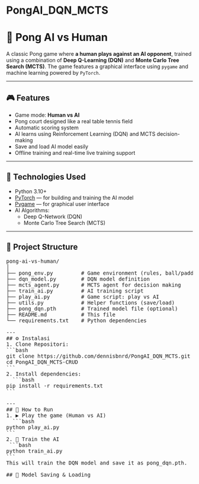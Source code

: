 # PongAI_DQN_MCTS

# 🏓 Pong AI vs Human

A classic Pong game where **a human plays against an AI opponent**, trained using a combination of **Deep Q-Learning (DQN)** and **Monte Carlo Tree Search (MCTS)**. The game features a graphical interface using `pygame` and machine learning powered by `PyTorch`.

---

## 🎮 Features

- Game mode: **Human vs AI**
- Pong court designed like a real table tennis field
- Automatic scoring system
- AI learns using Reinforcement Learning (DQN) and MCTS decision-making
- Save and load AI model easily
- Offline training and real-time live training support

---

## 🧠 Technologies Used

- Python 3.10+
- [PyTorch](https://pytorch.org/) — for building and training the AI model
- [Pygame](https://www.pygame.org/) — for graphical user interface
- AI Algorithms:
  - Deep Q-Network (DQN)
  - Monte Carlo Tree Search (MCTS)

---

## 📁 Project Structure
<pre>
pong-ai-vs-human/
│
├── pong_env.py         # Game environment (rules, ball/paddle movement)
├── dqn_model.py        # DQN model definition
├── mcts_agent.py       # MCTS agent for decision making
├── train_ai.py         # AI training script
├── play_ai.py          # Game script: play vs AI
├── utils.py            # Helper functions (save/load)
├── pong_dqn.pth        # Trained model file (optional)
├── README.md           # This file
└── requirements.txt    # Python dependencies

---
## ⚙️ Instalasi
1. Clone Repositori:
```bash
git clone https://github.com/dennisbnrd/PongAI_DQN_MCTS.git
cd PongAI_DQN_MCTS-CRUD
```
2. Install dependencies:
  ```bash
pip install -r requirements.txt
```

---
## 🚀 How to Run
1. ▶️ Play the game (Human vs AI)
  ```bash
python play_ai.py
```
2. 🧠 Train the AI
 ```bash
python train_ai.py
```  
This will train the DQN model and save it as pong_dqn.pth.

## 💾 Model Saving & Loading  
  

  
